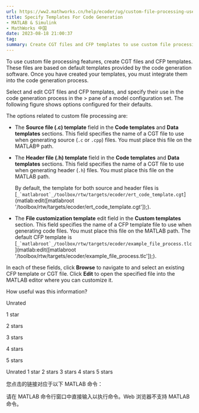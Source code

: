 ```yaml
---
url: https://ww2.mathworks.cn/help/ecoder/ug/custom-file-processing-user-interface-options.html
title: Specify Templates For Code Generation
- MATLAB & Simulink
- MathWorks 中国
date: 2023-08-18 21:00:37
tag: 
summary: Create CGT files and CFP templates to use custom file processing features.
---
```

To use custom file processing features, create CGT files and CFP templates. These files are based on default templates provided by the code generation software. Once you have created your templates, you must integrate them into the code generation process.

Select and edit CGT files and CFP templates, and specify their use in the code generation process in the > pane of a model configuration set. The following figure shows options configured for their defaults.

The options related to custom file processing are:

*   The **Source file (.c) template** field in the **Code templates** and **Data templates** sections. This field specifies the name of a CGT file to use when generating source (`.c` or `.cpp`) files. You must place this file on the MATLAB® path.
    
*   The **Header file (.h) template** field in the **Code templates** and **Data templates** sections. This field specifies the name of a CGT file to use when generating header (`.h`) files. You must place this file on the MATLAB path.
    
    By default, the template for both source and header files is [``_`matlabroot`_/toolbox/rtw/targets/ecoder/ert_code_template.cgt``](matlab:edit([matlabroot '/toolbox/rtw/targets/ecoder/ert_code_template.cgt']);).
    
*   The **File customization template** edit field in the **Custom templates** section. This field specifies the name of a CFP template file to use when generating code files. You must place this file on the MATLAB path. The default CFP template is [``_`matlabroot`_/toolbox/rtw/targets/ecoder/example_file_process.tlc``](matlab:edit([matlabroot '/toolbox/rtw/targets/ecoder/example_file_process.tlc']);).
    

In each of these fields, click **Browse** to navigate to and select an existing CFP template or CGT file. Click **Edit** to open the specified file into the MATLAB editor where you can customize it.

How useful was this information?

Unrated

1 star

2 stars

3 stars

4 stars

5 stars

 Unrated  1 star  2 stars  3 stars  4 stars  5 stars

您点击的链接对应于以下 MATLAB 命令：

请在 MATLAB 命令行窗口中直接输入以执行命令。Web 浏览器不支持 MATLAB 命令。